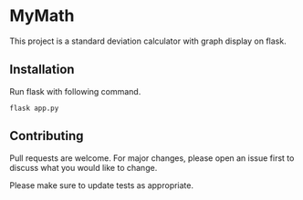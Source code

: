 # MyMath

This project is a standard deviation calculator with graph display on flask.

## Installation

Run flask with following command.

```
flask app.py
```
## Contributing
Pull requests are welcome. For major changes, please open an issue first to discuss what you would like to change.

Please make sure to update tests as appropriate.
